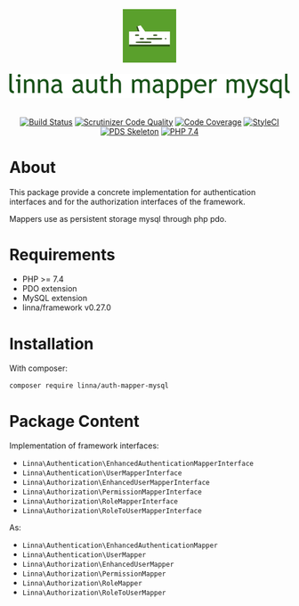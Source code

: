 <div align="center">
    <a href="#"><img src="logo-linna-96.png" alt="Linna Logo"></a>
</div>

<br/>

<div align="center">
    <a href="#"><img src="logo-auth-mysql.png" alt="Linna Auth Mapper Mysql Logo"></a>
</div>

<br/>

<div align="center">

[![Build Status](https://travis-ci.org/linna/auth-mapper-mysql.svg?branch=master)](https://travis-ci.org/linna/auth-mapper-mysql)
[![Scrutinizer Code Quality](https://scrutinizer-ci.com/g/linna/auth-mapper-mysql/badges/quality-score.png?b=master)](https://scrutinizer-ci.com/g/linna/auth-mapper-mysql/?branch=master)
[![Code Coverage](https://scrutinizer-ci.com/g/linna/auth-mapper-mysql/badges/coverage.png?b=master)](https://scrutinizer-ci.com/g/linna/auth-mapper-mysql/?branch=master)
[![StyleCI](https://github.styleci.io/repos/155237916/shield?branch=master&style=flat)](https://github.styleci.io/repos/155237916)
[![PDS Skeleton](https://img.shields.io/badge/pds-skeleton-blue.svg?style=flat)](https://github.com/php-pds/skeleton)
[![PHP 7.4](https://img.shields.io/badge/PHP-7.4-8892BF.svg)](http://php.net)

</div>

# About
This package provide a concrete implementation for authentication interfaces and 
for the authorization interfaces of the framework.

Mappers use as persistent storage mysql through php pdo.

# Requirements
   
   * PHP >= 7.4
   * PDO extension
   * MySQL extension
   * linna/framework v0.27.0

# Installation
With composer:
```
composer require linna/auth-mapper-mysql
```

# Package Content
Implementation of framework interfaces:
* `Linna\Authentication\EnhancedAuthenticationMapperInterface`
* `Linna\Authentication\UserMapperInterface`
* `Linna\Authorization\EnhancedUserMapperInterface`
* `Linna\Authorization\PermissionMapperInterface`
* `Linna\Authorization\RoleMapperInterface`
* `Linna\Authorization\RoleToUserMapperInterface`

As:
* `Linna\Authentication\EnhancedAuthenticationMapper`
* `Linna\Authentication\UserMapper`
* `Linna\Authorization\EnhancedUserMapper`
* `Linna\Authorization\PermissionMapper`
* `Linna\Authorization\RoleMapper`
* `Linna\Authorization\RoleToUserMapper`
